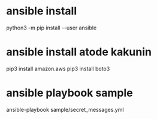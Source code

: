 
# ansible install
python3 -m pip install --user ansible

# ansible install atode kakunin
pip3 install amazon.aws
pip3 install boto3

# ansible playbook sample
ansible-playbook sample/secret_messages.yml 



